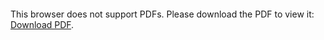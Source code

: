 <object data="christ-in-song/CIS1908pdfs/669.pdf" type="application/pdf" width="100%" height="1024px">
    <embed src="christ-in-song/CIS1908pdfs/669.pdf">
        <p>This browser does not support PDFs. Please download the PDF to view it: <a href="christ-in-song/CIS1908pdfs/669.pdf">Download PDF</a>.</p>
    </embed>
</object>
